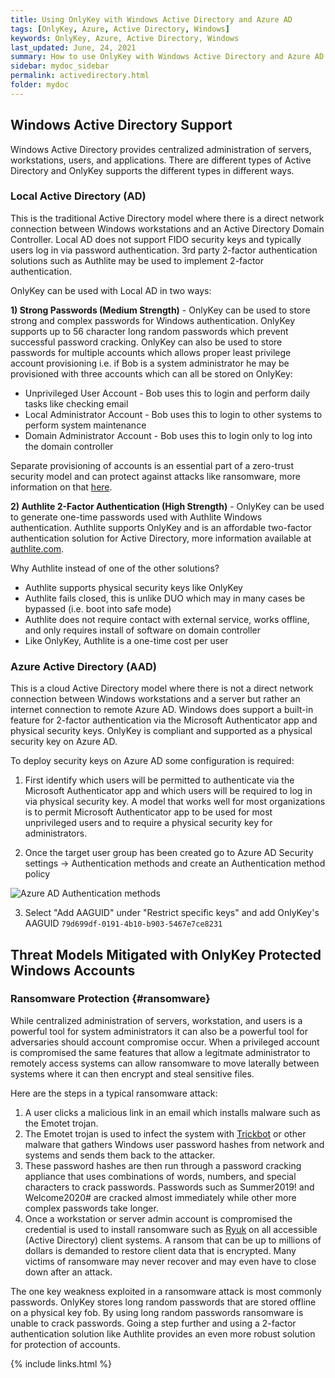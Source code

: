 ```yaml
---
title: Using OnlyKey with Windows Active Directory and Azure AD
tags: [OnlyKey, Azure, Active Directory, Windows]
keywords: OnlyKey, Azure, Active Directory, Windows
last_updated: June, 24, 2021
summary: How to use OnlyKey with Windows Active Directory and Azure AD for 2-factor Authentication and Protection from Ransomware
sidebar: mydoc_sidebar
permalink: activedirectory.html
folder: mydoc
---
```


## Windows Active Directory Support

Windows Active Directory provides centralized administration of servers, workstations, users, and applications. There are different types of Active Directory and OnlyKey supports the different types in different ways.

### Local Active Directory (AD)

This is the traditional Active Directory model where there is a direct network connection between Windows workstations and an Active Directory Domain Controller. Local AD does not support FIDO security keys and typically users log in via password authentication. 3rd party 2-factor authentication solutions such as Authlite may be used to implement 2-factor authentication.

OnlyKey can be used with Local AD in two ways:

**1) Strong Passwords (Medium Strength)** - OnlyKey can be used to store strong and complex passwords for Windows authentication. OnlyKey supports up to 56 character long random passwords which prevent successful password cracking. OnlyKey can also be used to store passwords for multiple accounts which allows proper least privilege account provisioning i.e. if Bob is a system administrator he may be provisioned with three accounts which can all be stored on OnlyKey:
- Unprivileged User Account - Bob uses this to login and perform daily tasks like checking email
- Local Administrator Account - Bob uses this to login to other systems to perform system maintenance 
- Domain Administrator Account - Bob uses this to login only to log into the domain controller 

Separate provisioning of accounts is an essential part of a zero-trust security model and can protect against attacks like ransomware, more information on that [here](#ransomware).

**2) Authlite 2-Factor Authentication (High Strength)** - OnlyKey can be used to generate one-time passwords used with Authlite Windows authentication. Authlite supports OnlyKey and is an affordable two-factor authentication solution for Active Directory, more information available at [authlite.com](https://www.authlite.com/). 

Why Authlite instead of one of the other solutions?
- Authlite supports physical security keys like OnlyKey
- Authlite fails closed, this is unlike DUO which may in many cases be bypassed (i.e. boot into safe mode)
- Authlite does not require contact with external service, works offline, and only requires install of software on domain controller
- Like OnlyKey, Authlite is a one-time cost per user

### Azure Active Directory (AAD)

This is a cloud Active Directory model where there is not a direct network connection between Windows workstations and a server but rather an internet connection to remote Azure AD. Windows does support a built-in feature for 2-factor authentication via the Microsoft Authenticator app and physical security keys. OnlyKey is compliant and supported as a physical security key on Azure AD.

To deploy security keys on Azure AD some configuration is required:

1) First identify which users will be permitted to authenticate via the Microsoft Authenticator app and which users will be required to log in via physical security key. A model that works well for most organizations is to permit Microsoft Authenticator app to be used for most unprivileged users and to require a physical security key for administrators.

2) Once the target user group has been created go to Azure AD Security settings -> Authentication methods and create an Authentication method policy

![Azure AD Authentication methods](https://raw.githubusercontent.com/trustcrypto/trustcrypto.github.io/master/images/authentication.png)

3) Select "Add AAGUID" under "Restrict specific keys" and add OnlyKey's AAGUID `79d699df-0191-4b10-b903-5467e7ce8231`

## Threat Models Mitigated with OnlyKey Protected Windows Accounts

### Ransomware Protection {#ransomware}

While centralized administration of servers, workstation, and users is a powerful tool for system administrators it can also be a powerful tool for adversaries should account compromise occur. When a privileged account is compromised the same features that allow a legitmate administrator to remotely access systems can allow ransomware to move laterally between systems where it can then encrypt and steal sensitive files.

Here are the steps in a typical ransomware attack:

1. A user clicks a malicious link in an email which installs malware such as the Emotet trojan.
2. The Emotet trojan is used to infect the system with [Trickbot](https://blog.malwarebytes.com/detections/trojan-trickbot/) or other malware that gathers Windows user password hashes from network and systems and sends them back to the attacker.
3. These password hashes are then run through a password cracking appliance that uses combinations of words, numbers, and special characters to crack passwords. Passwords such as Summer2019! and Welcome2020# are cracked almost immediately while other more complex passwords take longer.
4. Once a workstation or server admin account is compromised the credential is used to install ransomware such as [Ryuk](https://www.crowdstrike.com/blog/big-game-hunting-with-ryuk-another-lucrative-targeted-ransomware/) on all accessible (Active Directory) client systems. A ransom that can be up to millions of dollars is demanded to restore client data that is encrypted. Many victims of ransomware may never recover and may even have to close down after an attack.

The one key weakness exploited in a ransomware attack is most commonly passwords. OnlyKey stores long random passwords that are stored offline on a physical key fob. By using long random passwords ransomware is unable to crack passwords. Going a step further and using a 2-factor authentication solution like Authlite provides an even more robust solution for protection of accounts.


{% include links.html %}
